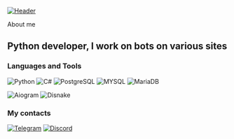 [![Header](https://i.imgur.com/vaj0BL1.gif)](https://www.youtube.com/watch?v=dQw4w9WgXcQ)

About me
## Python developer, I work on bots on various sites

### Languages and Tools
![Python](https://img.shields.io/badge/-Python-170200?style=for-the-dabge&logo=python&logoColor=FEEB00)
![C#](https://img.shields.io/badge/-C%23-170200?style=for-the-dabge&logo=c%23&logoColor=5c14ba)
![PostgreSQL](https://img.shields.io/badge/-PostgreSQL-170200?style=for-the-dabge&logo=PostgreSQL&logoColor=0092FE)
![MYSQL](https://img.shields.io/badge/-MYSQL-170200?style=for-the-dabge&logo=MYSQL&logoColor=0092FE)
![MariaDB](https://img.shields.io/badge/-MariaDB-170200?style=for-the-dabge&logo=MariaDB&logoColor=FE8700)

![Aiogram](https://img.shields.io/badge/-Aiogram-170200?style=for-the-dabge&logo=Telegram&logoColor=16c6cc)
![Disnake](https://img.shields.io/badge/-Disnake-170200?style=for-the-dabge&logo=Discord&logoColor=230de0)

### My contacts
[![Telegram](https://img.shields.io/badge/-Telegram-170200?style=for-the-dabge&logo=Telegram&logoColor=16c6cc)](https://t.me/rlys1non)
[![Discord](https://img.shields.io/badge/-Discord-170200?style=for-the-dabge&logo=Discord&logoColor=230de0)](https://discordapp.com/users/824476340249821184/)
